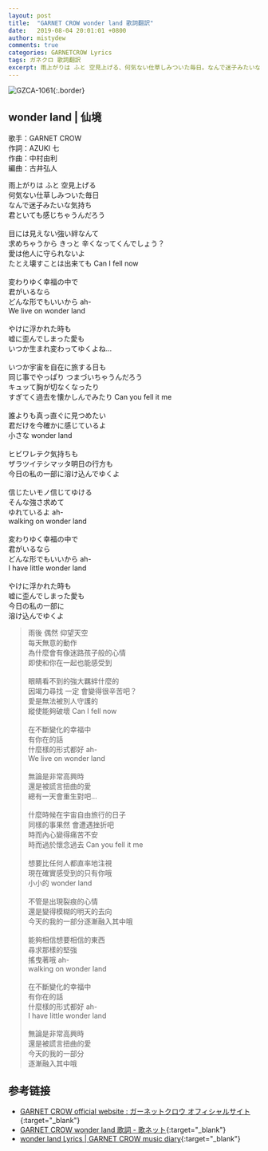 ```yaml
---
layout: post
title:  "GARNET CROW wonder land 歌詞翻訳"
date:   2019-08-04 20:01:01 +0800
author: mistydew
comments: true
categories: GARNETCROW Lyrics
tags: ガネクロ 歌詞翻訳
excerpt: 雨上がりは ふと 空見上げる、何気ない仕草しみついた毎日。なんで迷子みたいな気持ち、君といても感じちゃうんだろう。
---
```

![GZCA-1061](https://raw.githubusercontent.com/mistydew/gc2/master/cover/album/GZCA-1061.jpg){:.border}

## wonder land | 仙境

歌手：GARNET CROW<br>
作詞：AZUKI 七<br>
作曲：中村由利<br>
編曲：古井弘人

<div class="lyric-original">
<p>
雨上がりは ふと 空見上げる<br>
何気ない仕草しみついた毎日<br>
なんで迷子みたいな気持ち<br>
君といても感じちゃうんだろう<br>
<br>
目には見えない強い絆なんて<br>
求めちゃうから きっと 辛くなってくんでしょう？<br>
愛は他人に守られないよ<br>
たとえ壊すことは出来ても Can I fell now<br>
<br>
変わりゆく幸福の中で<br>
君がいるなら<br>
どんな形でもいいから ah-<br>
We live on wonder land<br>
<br>
やけに浮かれた時も<br>
嘘に歪んでしまった愛も<br>
いつか生まれ変わってゆくよね…<br>
<br>
いつか宇宙を自在に旅する日も<br>
同じ事でやっぱり つまづいちゃうんだろう<br>
キュッて胸が切なくなったり<br>
すぎてく過去を懐かしんでみたり Can you fell it me<br>
<br>
誰よりも真っ直ぐに見つめたい<br>
君だけを今確かに感じているよ<br>
小さな wonder land<br>
<br>
ヒビワレテク気持ちも<br>
ザラツイテシマッタ明日の行方も<br>
今日の私の一部に溶け込んでゆくよ<br>
<br>
信じたいモノ信じてゆける<br>
そんな強さ求めて<br>
ゆれているよ ah-<br>
walking on wonder land<br>
<br>
変わりゆく幸福の中で<br>
君がいるなら<br>
どんな形でもいいから ah-<br>
I have little wonder land<br>
<br>
やけに浮かれた時も<br>
嘘に歪んでしまった愛も<br>
今日の私の一部に<br>
溶け込んでゆくよ
</p>
</div>

<div class="lyric-translation">
<blockquote>
雨後 偶然 仰望天空<br>
每天無意的動作<br>
為什麼會有像迷路孩子般的心情<br>
即使和你在一起也能感受到<br>
<br>
眼睛看不到的強大羈絆什麼的<br>
因竭力尋找 一定 會變得很辛苦吧？<br>
愛是無法被別人守護的<br>
縱使能夠破壞 Can I fell now<br>
<br>
在不斷變化的幸福中<br>
有你在的話<br>
什麼樣的形式都好 ah-<br>
We live on wonder land<br>
<br>
無論是非常高興時<br>
還是被謊言扭曲的愛<br>
總有一天會重生對吧...<br>
<br>
什麼時候在宇宙自由旅行的日子<br>
同樣的事果然 會遭遇挫折吧<br>
時而內心變得痛苦不安<br>
時而過於懷念過去 Can you fell it me<br>
<br>
想要比任何人都直率地注視<br>
現在確實感受到的只有你哦<br>
小小的 wonder land<br>
<br>
不管是出現裂痕的心情<br>
還是變得模糊的明天的去向<br>
今天的我的一部分逐漸融入其中哦<br>
<br>
能夠相信想要相信的東西<br>
尋求那樣的堅強<br>
搖曳著哦 ah-<br>
walking on wonder land<br>
<br>
在不斷變化的幸福中<br>
有你在的話<br>
什麼樣的形式都好 ah-<br>
I have little wonder land<br>
<br>
無論是非常高興時<br>
還是被謊言扭曲的愛<br>
今天的我的一部分<br>
逐漸融入其中哦
</blockquote>
</div>

## 参考链接

* [GARNET CROW official website : ガーネットクロウ オフィシャルサイト](http://www.garnetcrow.com){:target="_blank"}
* [GARNET CROW wonder land 歌詞 - 歌ネット](https://www.uta-net.com/song/20126){:target="_blank"}
* [wonder land Lyrics \| GARNET CROW music diary](https://mistydew.github.io/gc/lyrics/original/wonder%20land.html){:target="_blank"}
